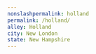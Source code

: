 ```yaml
---
﻿nonslashpermalink: holland
permalink: /holland/
alley: Holland
city: New London
state: New Hampshire
---
```

